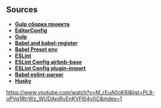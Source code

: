 ## Sources

- **[Gulp сборка проекта](https://www.youtube.com/watch?v=M_rEuA0oK8I&list=PL9-oPVq1RtrWz_WUDApjRvEnKVF6I4y0C&index=1)**
- **[EditorConfig](https://editorconfig.org/)**
- **[Gulp](https://gulpjs.com/)**
- **[Babel and babel-register](https://babeljs.io/docs/en/babel-register)**
- **[Babel Preset env](https://babeljs.io/docs/en/babel-preset-env)**
- **[ESLint](https://eslint.org/docs/user-guide/getting-started)**
- **[ESLint Config airbnb-base](https://www.npmjs.com/package/eslint-config-airbnb-base)**
- **[ESLint Config plugin-import](https://www.npmjs.com/package/eslint-plugin-import)**
- **[Babel eslint-parser](https://www.npmjs.com/package/@babel/eslint-parser)**
- **[Husky](https://www.npmjs.com/package/husky)**

https://www.youtube.com/watch?v=M_rEuA0oK8I&list=PL9-oPVq1RtrWz_WUDApjRvEnKVF6I4y0C&index=1
